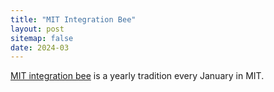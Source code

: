 ```yaml
---
title: "MIT Integration Bee"
layout: post
sitemap: false
date: 2024-03
---
```


<a href="https://math.mit.edu/~yyao1/integrationbee.html" target="_blank">MIT integration bee</a> is a yearly tradition every January in MIT.